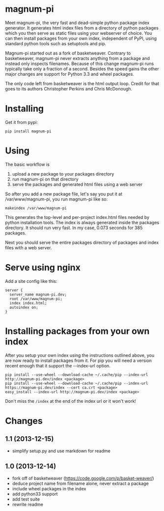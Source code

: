 magnum-pi
=========

Meet magnum-pi, the very fast and dead-simple python package index
generator. It generates html index files from a directory of python
packages which you then serve as static files using your webserver of
choice. You can then install packages from your own index, independent
of PyPI, using standard python tools such as setuptools and pip.

Magnum-pi started out as a fork of basketweaver. Contrary to
basketweaver, magnum-pi never extracts anything from a package and
instead only inspects filenames. Because of this change magnum-pi runs
typically take only a fraction of a second. Besides the speed gains
the other major changes are support for Python 3.3 and wheel packages.

The only code left from basketweaver is the html output loop. Credit
for that goes to its authors Christopher Perkins and Chris McDonough.


# Installing

Get it from pypi:

    pip install magnum-pi


# Using

The basic workflow is

1. upload a new package to your packages directory
2. run magnum-pi on that directory
3. serve the packages and generated html files using a web server

So after you add a new package file, let's say you put it at
/var/www/magnum-pi, you run magnum-pi like so:

    makeindex /var/www/magnum-pi

This generates the top-level and per-project index.html files needed
by python installation tools. The index is always generated inside the
packages directory. It should run very fast. In my case, 0.073 seconds
for 385 packages.

Next you should serve the entire packages directory of packages and
index files with a web server.


# Serve using nginx

Add a site config like this:

    server {
      server_name magnum-pi.dev;
      root /var/www/magnum-pi;
      index index.html;
      autoindex on;
    }


# Installing packages from your own index

After you setup your own index using the instructions outlined above,
you are now ready to install packages from it. For pip you will need a
version recent enough that it support the --index-url option.

    pip install --use-wheel --download-cache ~/.cache/pip --index-url http://magnum-pi.dev/index <package>
    pip install --use-wheel --download-cache ~/.cache/pip --index-url https://magnum-pi.dev/index --cert ca.crt <package>
    easy_install --index-url http://magnum-pi.dev/index <package>

Don't miss the `/index` at the end of the index url or it won't work!


# Changes

## 1.1 (2013-12-15)

- simplify setup.py and use markdown for readme

## 1.0 (2013-12-14)

- fork off of basketweaver
  (https://code.google.com/p/basket-weaver/)
- deduce project name from filename alone, never extract a package
- include wheel packages in the index
- add python33 support
- add test suite
- rewrite readme
